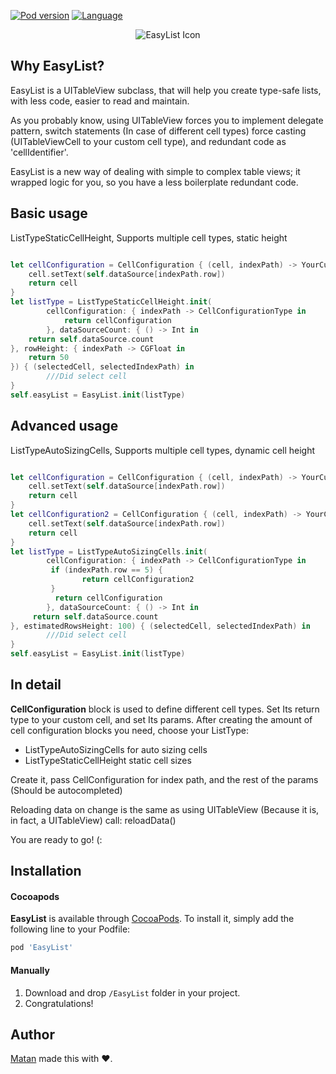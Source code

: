 

[![Pod version](https://img.shields.io/cocoapods/v/EasyList.svg?style=flat)](http://cocoadocs.org/docsets/EasyList)
[![Language](https://img.shields.io/badge/language-swift-orange.svg?style=flat)](https://developer.apple.com/swift)

<p align = "center"><img src="https://i.imgur.com/GlCRkUL.png" alt="EasyList Icon"/></p>


## Why EasyList?


EasyList is a UITableView subclass, that will help you create type-safe lists, with less code, easier to read and maintain.

As you probably know, using UITableView forces you to implement delegate pattern, switch statements (In case of different cell types) force casting (UITableViewCell to your custom cell type), and redundant code as 'cellIdentifier'.

EasyList is a new way of dealing with simple to complex table views; it wrapped logic for you, so you have a less boilerplate redundant code.

## Basic usage
ListTypeStaticCellHeight, Supports multiple cell types, static height

```Swift

let cellConfiguration = CellConfiguration { (cell, indexPath) -> YourCustomCell in
    cell.setText(self.dataSource[indexPath.row])
    return cell
}
let listType = ListTypeStaticCellHeight.init(
        cellConfiguration: { indexPath -> CellConfigurationType in
            return cellConfiguration
        }, dataSourceCount: { () -> Int in
    return self.dataSource.count
}, rowHeight: { indexPath -> CGFloat in
    return 50
}) { (selectedCell, selectedIndexPath) in
        ///Did select cell
}
self.easyList = EasyList.init(listType)

```

## Advanced usage
ListTypeAutoSizingCells, Supports multiple cell types, dynamic cell height

```Swift

let cellConfiguration = CellConfiguration { (cell, indexPath) -> YourCustomCell in
    cell.setText(self.dataSource[indexPath.row])
    return cell
}
let cellConfiguration2 = CellConfiguration { (cell, indexPath) -> YourCustomCellWithDinamicSize in
    cell.setText(self.dataSource[indexPath.row])
    return cell
}
let listType = ListTypeAutoSizingCells.init(
        cellConfiguration: { indexPath -> CellConfigurationType in
         if (indexPath.row == 5) {
                return cellConfiguration2
         }
          return cellConfiguration 
        }, dataSourceCount: { () -> Int in
     return self.dataSource.count
}, estimatedRowsHeight: 100) { (selectedCell, selectedIndexPath) in
        ///Did select cell
}
self.easyList = EasyList.init(listType)

```

## In detail

**CellConfiguration** block is used to define different cell types.
Set Its return type to your custom cell, and set Its params.
After creating the amount of cell configuration blocks you need, choose your ListType:
- ListTypeAutoSizingCells for auto sizing cells
- ListTypeStaticCellHeight static cell sizes

Create it, pass CellConfiguration for index path, and the rest of the params (Should be autocompleted)

Reloading data on change is the same as using UITableView (Because it is, in fact, a UITableView)  call: reloadData()

You are ready to go! (:

## Installation

#### Cocoapods
**EasyList** is available through [CocoaPods](http://cocoapods.org). To install
it, simply add the following line to your Podfile:

```ruby
pod 'EasyList'
```

#### Manually
1. Download and drop ```/EasyList``` folder in your project.  
2. Congratulations!  

## Author

[Matan](https://github.com/mcmatan) made this with ❤️.
